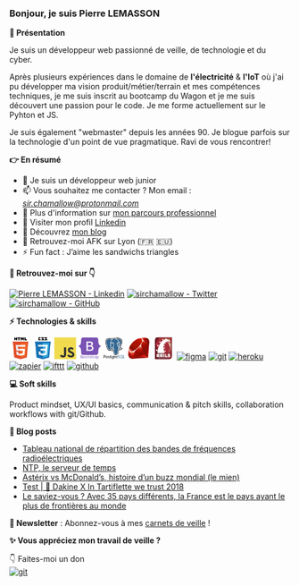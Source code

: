 ### Bonjour, je suis Pierre LEMASSON

**👋 Présentation**

Je suis un développeur web passionné de veille, de technologie et du cyber.

Après plusieurs expériences dans le domaine de **l'électricité** &  **l'IoT** où j'ai pu développer ma vision produit/métier/terrain et mes compétences techniques, je me suis inscrit au bootcamp du Wagon et je me suis découvert une passion pour le code.
Je me forme actuellement sur le Pyhton et JS.

Je suis également "webmaster" depuis les années 90. Je blogue parfois sur la technologie d'un point de vue pragmatique. Ravi de vous rencontrer!

**👉 En résumé**

- 🔭 Je suis un développeur web junior
- 📫 Vous souhaitez me contacter ? Mon email : [*sir.chamallow@protonmail.com*](mailto:sir.chamallow@protonmail.com)
- 💼 Plus d'information sur [mon parcours professionnel](https://github.com/sirchamallow/profile)
- 📄 Visiter mon profil [Linkedin](https://www.linkedin.com/in/pierrelemasson)
- 🔗 Découvrez [mon blog](https://sir.chamallow.com)
- 📢 Retrouvez-moi AFK sur Lyon (🇫🇷 🇪🇺)
- ⚡ Fun fact : J’aime les sandwichs triangles

**🤠 Retrouvez-moi sur 👇**

<a href="https://www.linkedin.com/in/pierrelemasson" target="blank"><img src="https://img.shields.io/badge/-Pierre LEMASSON-blue?style=flat-square&logo=Linkedin&logoColor=white&link=https://www.linkedin.com/in/pierrelemasson/" alt="Pierre LEMASSON - Linkedin" /></a> <a href="https://twitter.com/sirchamallow" target="blank"><img src="https://img.shields.io/twitter/follow/sirchamallow?style=social" alt="sirchamallow - Twitter" /></a> <a href="https://github.com/sirchamallow" target="blank"><img src="https://img.shields.io/github/followers/sirchamallow?label=Github&style=social" alt="sirchamallow - GitHub" /></a>
</br>

**⚡ Technologies & skills**

<a href="https://developer.mozilla.org/fr/docs/Learn/HTML/Introduction_to_HTML" target="_blank" rel="noreferrer"><img src="https://raw.githubusercontent.com/devicons/devicon/master/icons/html5/html5-original-wordmark.svg" alt="html5" width="40" height="40"/></a><a href="https://developer.mozilla.org/fr/docs/Learn/CSS/First_steps" target="_blank" rel="noreferrer"><img src="https://raw.githubusercontent.com/devicons/devicon/master/icons/css3/css3-original-wordmark.svg" alt="css3" width="40" height="40"/></a><a href="https://developer.mozilla.org/fr/docs/Learn/JavaScript/First_steps" target="_blank" rel="noreferrer"><img src="https://raw.githubusercontent.com/devicons/devicon/master/icons/javascript/javascript-original.svg" alt="javascript" width="40" height="40"/></a> <a href="https://getbootstrap.com" target="_blank" rel="noreferrer"> <img src="https://raw.githubusercontent.com/devicons/devicon/master/icons/bootstrap/bootstrap-plain-wordmark.svg" alt="bootstrap" width="40" height="40"/></a> <a href="https://www.postgresql.org" target="_blank" rel="noreferrer"> <img src="https://raw.githubusercontent.com/devicons/devicon/master/icons/postgresql/postgresql-original-wordmark.svg" alt="postgresql" width="40" height="40"/></a> <a href="https://www.ruby-lang.org/en/" target="_blank" rel="noreferrer"> <img src="https://raw.githubusercontent.com/devicons/devicon/master/icons/ruby/ruby-original.svg" alt="ruby" width="40" height="40"/></a> <a href="https://rubyonrails.org" target="_blank" rel="noreferrer"> <img src="https://raw.githubusercontent.com/devicons/devicon/master/icons/rails/rails-original-wordmark.svg" alt="rails" width="40" height="40"/></a> <a href="https://www.figma.com" target="_blank" rel="noreferrer"><img src="https://www.vectorlogo.zone/logos/figma/figma-icon.svg" alt="figma" width="40" height="40"/></a> <a href="https://git-scm.com/" target="_blank" rel="noreferrer"> <img src="https://www.vectorlogo.zone/logos/git-scm/git-scm-icon.svg" alt="git" width="40" height="40"/></a> <a href="https://heroku.com" target="_blank" rel="noreferrer"> <img src="https://www.vectorlogo.zone/logos/heroku/heroku-icon.svg" alt="heroku" width="40" height="40"/></a> <a href="https://zapier.com" target="_blank" rel="noreferrer"> <img src="https://www.vectorlogo.zone/logos/zapier/zapier-icon.svg" alt="zapier" width="40" height="40"/></a> <a href="https://ifttt.com/" target="_blank" rel="noreferrer"> <img src="https://www.vectorlogo.zone/logos/ifttt/ifttt-ar21.svg" alt="ifttt" width="40" height="40"/></a> <a href="https://www.github.com" target="_blank" rel="noreferrer"><img src="https://user-images.githubusercontent.com/16926444/140777574-2e28fadc-3a50-4203-b867-c9aa2a4d7e03.png" alt="github" width="0" height="30"/></a>

**💻 Soft skills**

Product mindset, UX/UI basics, communication & pitch skills, collaboration workflows with git/Github.

**📝 Blog posts**

 - [Tableau national de répartition des bandes de fréquences radioélectriques](https://sir.chamallow.com/archives/2980)
 - [NTP, le serveur de temps](https://sir.chamallow.com/archives/2897)
 - [Astérix vs McDonald’s, histoire d’un buzz mondial (le mien)](https://sir.chamallow.com/archives/3107)
 - [Test | 🎒 Dakine X In Tartiflette we trust 2018](https://sir.chamallow.com/archives/1340)
 -  [Le saviez-vous ? Avec 35 pays différents, la France est le pays ayant le plus de frontières au monde](https://sir.chamallow.com/archives/2588)

**📨 Newsletter** : Abonnez-vous à mes  [carnets de veille](https://sirchamallow.substack.com/) !

**✨ Vous appréciez mon travail de veille ?**</p>
👇 Faites-moi un don</br>
<a href="https://www.paypal.com/donate?business=ADLAZ8EHH9JT4&no_recurring=0&currency_code=EUR" target="_blank" rel="noreferrer"><img src="https://user-images.githubusercontent.com/16926444/158174193-f57e1ad1-e524-4577-bd5a-958e09800376.svg" alt="git" width="100" height="27"/></a> 
</br>

<!-- **sirchamallow/sirchamallow** is a ✨ _special_ ✨ repository because its `README.md` (this file) appears on your GitHub profile.
